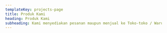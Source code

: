```yaml
---
templateKey: projects-page
title: Produk Kami
heading: Produk Kami
subheading: Kami menyediakan pesanan maupun menjual ke Toko-toko / Warung
---
```

